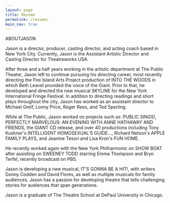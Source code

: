 ```yaml
---
layout: page
title: Resume
permalink: /resume/
main_nav: true
---
```


ABOUTJASON

Jason is a director, producer, casting director, and acting coach based in New York City. Currently, Jason is the Assistant Artistic Director and Casting Director for Theatreworks USA. 
 
After three and a half years working in the artistic department at The Public Theater, Jason left to continue pursuing his directing career, most recently directing the Fire Island Arts Project production of INTO THE WOODS in which Beth Leavel provided the voice of the Giant.  Prior to that, he developed and directed the new musical SKYLINE for the New York International Fringe Festival. In addition to directing readings and short plays throughout the city, Jason has worked as an assistant director to Michael Greif, Lonny Price, Roger Rees, and Ted Sperling.
 
While at The Public, Jason worked on projects such as: PUBLIC SINGS!, PERFECTLY MARVELOUS: AN EVENING WITH ANNE HATHAWAY AND FRIENDS, the GIANT CD release, and over 40 productions including Tony Kushner's INTELLIGENT HOMOSEXUAL'S GUIDE..., Richard Nelson's APPLE FAMILY PLAYS, and Jeanine Tesori and Lisa Kron's FUN HOME. 
 
He recently worked again with the New York Philharmonic on SHOW BOAT after assisting on SWEENEY TODD starring Emma Thompson and Bryn Terfel, recently broadcast on PBS.   
 
Jason is developing a new musical, IT'S GONNA BE A HIT!, with writers Donny Codden and David Flores, as well as multiple musicals for family audiences.  Jason has a passion for developing theatre that tells challenging stories for audiences that span generations. 
 
Jason is a graduate of The Theatre School at DePaul University in Chicago.

